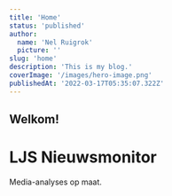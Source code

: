 ```yaml
---
title: 'Home'
status: 'published'
author:
  name: 'Nel Ruigrok'
  picture: ''
slug: 'home'
description: 'This is my blog.'
coverImage: '/images/hero-image.png'
publishedAt: '2022-03-17T05:35:07.322Z'
---
```


## Welkom!

# LJS Nieuwsmonitor

Media-analyses op maat.

